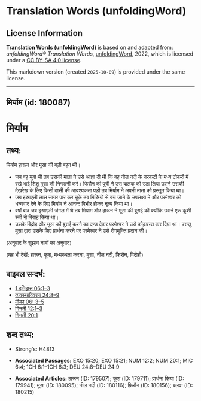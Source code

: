 # Translation Words (unfoldingWord)

## License Information

**Translation Words (unfoldingWord)** is based on and adapted from: _unfoldingWord® Translation Words_, [unfoldingWord](https://unfoldingword.org/utw), 2022, which is licensed under a [CC BY-SA 4.0 license](https://creativecommons.org/licenses/by-sa/4.0/legalcode.en).

This markdown version (created `2025-10-09`) is provided under the same license.



--------------------------------

## मिर्याम (id: 180087)

मिर्याम
=======

तथ्य:
-----

मिर्याम हारून और मूसा की बड़ी बहन थी।

* जब वह युवा थी तब उसकी माता ने उसे आज्ञा दी थी कि वह नील नदी के नरकटों के मध्य टोकरी में रखे भाई शिशु मूसा की निगरानी करे। फिरौन की पुत्री ने उस बालक को उठा लिया उसने उसकी देखरेख के लिए किसी दासी की आवश्यकता पड़ी तब मिर्याम ने अपनी माता को प्रस्तुत किया था।
* जब इस्राएली लाल सागर पार कर चुके तब मिस्रियों से बच जाने के उपलक्ष्य में और परमेश्वर को धन्यवाद देने के लिए मिर्याम ने आनन्द विभोर होकर नृत्य किया था।
* वर्षों बाद जब इस्राएली जंगल में थे तब मिर्याम और हारून ने मूसा की बुराई की क्योंकि उसने एक कूशी स्त्री से विवाह किया था।
* उसके विद्रोह और मूसा की बुराई करने का दण्ड देकर परमेश्वर ने उसे कोढ़ग्रस्त कर दिया था। परन्तु मूसा द्वारा उसके लिए प्रार्थना करने पर परमेश्वर ने उसे रोगमुक्ति प्रदान की।

(अनुवाद के सुझाव नामों का अनुवाद)

(यह भी देखें: हारून, कूश, मध्यस्थता करना, मूसा, नील नदी, फिरौन, विद्रोही)

बाइबल सन्दर्भ:
--------------

* [1 इतिहास 06:1–3](https://ref.ly/1Chr0:0)
* [व्यवस्थाविवरण 24:8–9](https://ref.ly/Deut24:8-Deut24:9)
* [मीका 06: 3–5](https://ref.ly/Mic6:0)
* [गिनती 12:1–3](https://ref.ly/Num12:1-Num12:3)
* [गिनती 20:1](https://ref.ly/Num20:1)

शब्द तथ्य:
----------

* Strong's: H4813

* **Associated Passages:** EXO 15:20; EXO 15:21; NUM 12:2; NUM 20:1; MIC 6:4; 1CH 6:1–1CH 6:3; DEU 24:8–DEU 24:9
* **Associated Articles:** हारून (ID: 179507); कूश (ID: 179711); प्रार्थना किया (ID: 179941); मूसा (ID: 180095); नील नदी (ID: 180116); फ़िरौन (ID: 180156); बलवा  (ID: 180215)

